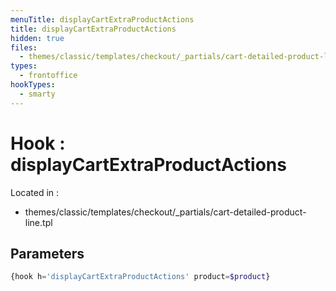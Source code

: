 ```yaml
---
menuTitle: displayCartExtraProductActions
title: displayCartExtraProductActions
hidden: true
files:
  - themes/classic/templates/checkout/_partials/cart-detailed-product-line.tpl
types:
  - frontoffice
hookTypes:
  - smarty
---
```


# Hook : displayCartExtraProductActions

Located in :

  - themes/classic/templates/checkout/_partials/cart-detailed-product-line.tpl

## Parameters

```php
{hook h='displayCartExtraProductActions' product=$product}
```